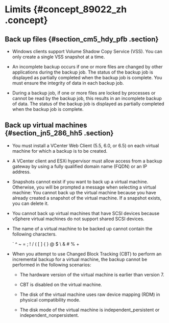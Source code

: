 # Limits {#concept_89022_zh .concept}

## Back up files {#section_cm5_hdy_pfb .section}

-   Windows clients support Volume Shadow Copy Service \(VSS\). You can only create a single VSS snapshot at a time.

-   An incomplete backup occurs if one or more files are changed by other applications during the backup job. The status of the backup job is displayed as partially completed when the backup job is complete. You must ensure the integrity of data in each backup job.

-   During a backup job, if one or more files are locked by processes or cannot be read by the backup job, this results in an incomplete backup of data. The status of the backup job is displayed as partially completed when the backup job is complete.


## Back up virtual machines {#section_jn5_286_hh5 .section}

-   You must install a VCenter Web Client \(5.5, 6.0, or 6.5\) on each virtual machine for which a backup is to be created.

-   A VCenter client and ESXi hypervisor must allow access from a backup gateway by using a fully qualified domain name \(FQDN\) or an IP address.

-   Snapshots cannot exist if you want to back up a virtual machine. Otherwise, you will be prompted a message when selecting a virtual machine: You cannot back up the virtual machine because you have already created a snapshot of the virtual machine. If a snapshot exists, you can delete it.

-   You cannot back up virtual machines that have SCSI devices because vSphere virtual machines do not support shared SCSI devices.

-   The name of a virtual machine to be backed up cannot contain the following characters.

    \` ^ ~ = ; ! / \( \[ \] \{ \} @ $ \\ & \# % +

-   When you attempt to use Changed Block Tracking \(CBT\) to perform an incremental backup for a virtual machine, the backup cannot be performed in the following scenarios:

    -   The hardware version of the virtual machine is earlier than version 7.

    -   CBT is disabled on the virtual machine.

    -   The disk of the virtual machine uses raw device mapping \(RDM\) in physical compatibility mode.

    -   The disk mode of the virtual machine is independent\_persistent or independent\_nonpersistent.



